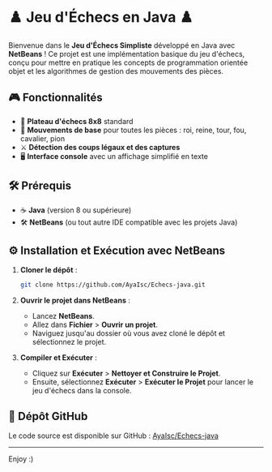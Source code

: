 
# ♟️ Jeu d'Échecs en Java ♟️

Bienvenue dans le **Jeu d'Échecs Simpliste** développé en Java avec **NetBeans** ! Ce projet est une implémentation basique du jeu d'échecs, conçu pour mettre en pratique les concepts de programmation orientée objet et les algorithmes de gestion des mouvements des pièces.

## 🎮 Fonctionnalités

- 🏁 **Plateau d'échecs 8x8** standard
- 🚶 **Mouvements de base** pour toutes les pièces : roi, reine, tour, fou, cavalier, pion
- ⚔️ **Détection des coups légaux et des captures**
- 🖥️ **Interface console** avec un affichage simplifié en texte

## 🛠️ Prérequis

- ☕ **Java** (version 8 ou supérieure)
- 🛠️ **NetBeans** (ou tout autre IDE compatible avec les projets Java)
  
## ⚙️ Installation et Exécution avec NetBeans

1. **Cloner le dépôt** :
   ```bash
   git clone https://github.com/AyaIsc/Echecs-java.git
   ```

2. **Ouvrir le projet dans NetBeans** :
   - Lancez **NetBeans**.
   - Allez dans **Fichier** > **Ouvrir un projet**.
   - Naviguez jusqu'au dossier où vous avez cloné le dépôt et sélectionnez le projet.

3. **Compiler et Exécuter** :
   - Cliquez sur **Exécuter** > **Nettoyer et Construire le Projet**.
   - Ensuite, sélectionnez **Exécuter** > **Exécuter le Projet** pour lancer le jeu d'échecs dans la console.

## 🚀 Dépôt GitHub

Le code source est disponible sur GitHub : [AyaIsc/Echecs-java](https://github.com/AyaIsc/Echecs-java.git)

---

Enjoy :)
